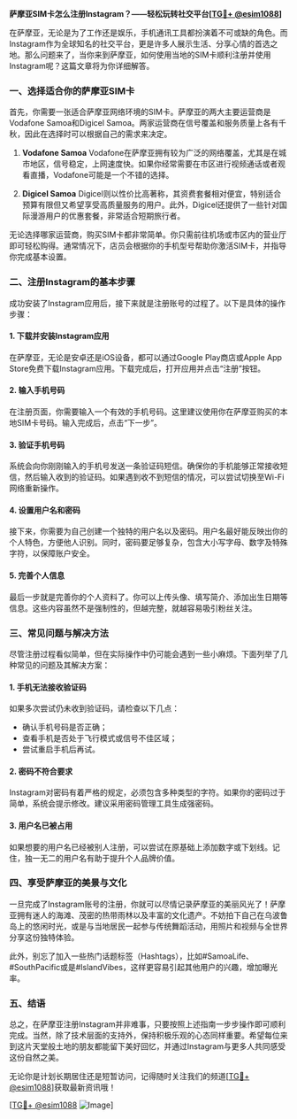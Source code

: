 **萨摩亚SIM卡怎么注册Instagram？——轻松玩转社交平台[[TG💪+ @esim1088](https://t.me/s/esim1088)]**

在萨摩亚，无论是为了工作还是娱乐，手机通讯工具都扮演着不可或缺的角色。而Instagram作为全球知名的社交平台，更是许多人展示生活、分享心情的首选之地。那么问题来了，当你来到萨摩亚，如何使用当地的SIM卡顺利注册并使用Instagram呢？这篇文章将为你详细解答。

### 一、选择适合你的萨摩亚SIM卡

首先，你需要一张适合萨摩亚网络环境的SIM卡。萨摩亚的两大主要运营商是Vodafone Samoa和Digicel Samoa。两家运营商在信号覆盖和服务质量上各有千秋，因此在选择时可以根据自己的需求来决定。

1. **Vodafone Samoa**
   Vodafone在萨摩亚拥有较为广泛的网络覆盖，尤其是在城市地区，信号稳定，上网速度快。如果你经常需要在市区进行视频通话或者观看直播，Vodafone可能是一个不错的选择。

2. **Digicel Samoa**
   Digicel则以性价比高著称，其资费套餐相对便宜，特别适合预算有限但又希望享受高质量服务的用户。此外，Digicel还提供了一些针对国际漫游用户的优惠套餐，非常适合短期旅行者。

无论选择哪家运营商，购买SIM卡都非常简单。你只需前往机场或市区内的营业厅即可轻松购得。通常情况下，店员会根据你的手机型号帮助你激活SIM卡，并指导你完成基本设置。

### 二、注册Instagram的基本步骤

成功安装了Instagram应用后，接下来就是注册账号的过程了。以下是具体的操作步骤：

#### 1. 下载并安装Instagram应用
在萨摩亚，无论是安卓还是iOS设备，都可以通过Google Play商店或Apple App Store免费下载Instagram应用。下载完成后，打开应用并点击“注册”按钮。

#### 2. 输入手机号码
在注册页面，你需要输入一个有效的手机号码。这里建议使用你在萨摩亚购买的本地SIM卡号码。输入完成后，点击“下一步”。

#### 3. 验证手机号码
系统会向你刚刚输入的手机号发送一条验证码短信。确保你的手机能够正常接收短信，然后输入收到的验证码。如果遇到收不到短信的情况，可以尝试切换至Wi-Fi网络重新操作。

#### 4. 设置用户名和密码
接下来，你需要为自己创建一个独特的用户名以及密码。用户名最好能反映出你的个人特色，方便他人识别。同时，密码要足够复杂，包含大小写字母、数字及特殊字符，以保障账户安全。

#### 5. 完善个人信息
最后一步就是完善你的个人资料了。你可以上传头像、填写简介、添加出生日期等信息。这些内容虽然不是强制性的，但越完整，就越容易吸引粉丝关注。

### 三、常见问题与解决方法

尽管注册过程看似简单，但在实际操作中仍可能会遇到一些小麻烦。下面列举了几种常见的问题及其解决方案：

#### 1. 手机无法接收验证码
如果多次尝试仍未收到验证码，请检查以下几点：
- 确认手机号码是否正确；
- 查看手机是否处于飞行模式或信号不佳区域；
- 尝试重启手机后再试。

#### 2. 密码不符合要求
Instagram对密码有着严格的规定，必须包含多种类型的字符。如果你的密码过于简单，系统会提示修改。建议采用密码管理工具生成强密码。

#### 3. 用户名已被占用
如果想要的用户名已经被别人注册，可以尝试在原基础上添加数字或下划线。记住，独一无二的用户名有助于提升个人品牌价值。

### 四、享受萨摩亚的美景与文化

一旦完成了Instagram账号的注册，你就可以尽情记录萨摩亚的美丽风光了！萨摩亚拥有迷人的海滩、茂密的热带雨林以及丰富的文化遗产。不妨拍下自己在乌波鲁岛上的悠闲时光，或是与当地居民一起参与传统舞蹈活动，用照片和视频与全世界分享这份独特体验。

此外，别忘了加入一些热门话题标签（Hashtags），比如#SamoaLife、#SouthPacific或是#IslandVibes，这样更容易引起其他用户的兴趣，增加曝光率。

### 五、结语

总之，在萨摩亚注册Instagram并非难事，只要按照上述指南一步步操作即可顺利完成。当然，除了技术层面的支持外，保持积极乐观的心态同样重要。希望每位来到这片天堂般土地的朋友都能留下美好回忆，并通过Instagram与更多人共同感受这份自然之美。

无论你是计划长期居住还是短暂访问，记得随时关注我们的频道[[TG💪+ @esim1088](https://t.me/s/esim1088)]获取最新资讯哦！

[[TG💪+ @esim1088](https://t.me/s/esim1088) ![Image](https://i.postimg.cc/4NQfJmqS/Snipaste-2025-05-13-00-14-12.png)]
